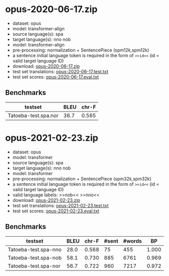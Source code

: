 # opus-2020-06-17.zip

* dataset: opus
* model: transformer-align
* source language(s): spa
* target language(s): nno nob
* model: transformer-align
* pre-processing: normalization + SentencePiece (spm12k,spm12k)
* a sentence initial language token is required in the form of `>>id<<` (id = valid target language ID)
* download: [opus-2020-06-17.zip](https://object.pouta.csc.fi/Tatoeba-MT-models/spa-nor/opus-2020-06-17.zip)
* test set translations: [opus-2020-06-17.test.txt](https://object.pouta.csc.fi/Tatoeba-MT-models/spa-nor/opus-2020-06-17.test.txt)
* test set scores: [opus-2020-06-17.eval.txt](https://object.pouta.csc.fi/Tatoeba-MT-models/spa-nor/opus-2020-06-17.eval.txt)

## Benchmarks

| testset               | BLEU  | chr-F |
|-----------------------|-------|-------|
| Tatoeba-test.spa.nor 	| 36.7 	| 0.565 |





# opus-2021-02-23.zip

* dataset: opus
* model: transformer
* source language(s): spa
* target language(s): nno nob
* model: transformer
* pre-processing: normalization + SentencePiece (spm32k,spm32k)
* a sentence initial language token is required in the form of `>>id<<` (id = valid target language ID)
* valid language labels: >>nob<< >>nno<<
* download: [opus-2021-02-23.zip](https://object.pouta.csc.fi/Tatoeba-MT-models/spa-nor/opus-2021-02-23.zip)
* test set translations: [opus-2021-02-23.test.txt](https://object.pouta.csc.fi/Tatoeba-MT-models/spa-nor/opus-2021-02-23.test.txt)
* test set scores: [opus-2021-02-23.eval.txt](https://object.pouta.csc.fi/Tatoeba-MT-models/spa-nor/opus-2021-02-23.eval.txt)

## Benchmarks

| testset | BLEU  | chr-F | #sent | #words | BP |
|---------|-------|-------|-------|--------|----|
| Tatoeba-test.spa-nno 	| 28.0 	| 0.568 	| 75 	| 455 	| 1.000 |
| Tatoeba-test.spa-nob 	| 58.1 	| 0.730 	| 885 	| 6761 	| 0.969 |
| Tatoeba-test.spa-nor 	| 56.7 	| 0.722 	| 960 	| 7217 	| 0.972 |

